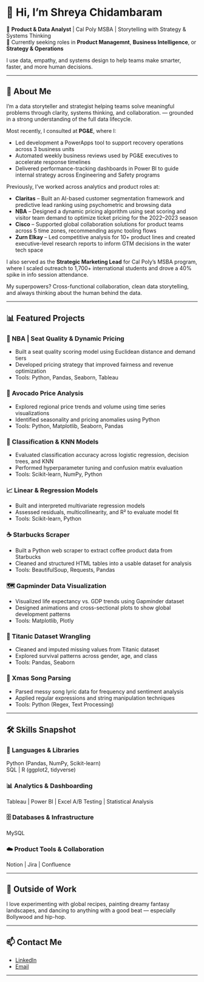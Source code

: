 # 👋 Hi, I’m Shreya Chidambaram

🎯 **Product & Data Analyst** | Cal Poly MSBA | Storytelling with Strategy & Systems Thinking  
💼 Currently seeking roles in **Product Managemnt**, **Business Intelligence**, or **Strategy & Operations**

I use data, empathy, and systems design to help teams make smarter, faster, and more human decisions.

---

## 🚀 About Me

I’m a data storyteller and strategist helping teams solve meaningful problems through clarity, systems thinking, and collaboration.
— grounded in a strong understanding of the full data lifecycle.


Most recently, I consulted at **PG&E**, where I:
- Led development a PowerApps tool to support recovery operations across 3 business units  
- Automated weekly business reviews used by PG&E executives to accelerate response timelines  
- Delivered performance-tracking dashboards in Power BI to guide internal strategy across Engineering and Safety programs

Previously, I’ve worked across analytics and product roles at:
- **Claritas** – Built an AI-based customer segmentation framework and predictive lead ranking using psychometric and browsing data  
- **NBA** – Designed a dynamic pricing algorithm using seat scoring and visitor team demand to optimize ticket pricing for the 2022–2023 season  
- **Cisco** – Supported global collaboration solutions for product teams across 5 time zones, recommending async tooling flows  
- **Zurn Elkay** – Led competitive analysis for 10+ product lines and created executive-level research reports to inform GTM decisions in the water tech space


I also served as the **Strategic Marketing Lead** for Cal Poly’s MSBA program, where I scaled outreach to 1,700+ international students and drove a 40% spike in info session attendance.

My superpowers? Cross-functional collaboration, clean data storytelling, and always thinking about the human behind the data.

---


## 📊 Featured Projects

### 🏀 NBA | Seat Quality & Dynamic Pricing  
- Built a seat quality scoring model using Euclidean distance and demand tiers  
- Developed pricing strategy that improved fairness and revenue optimization  
- Tools: Python, Pandas, Seaborn, Tableau  

### 🥑 Avocado Price Analysis  
- Explored regional price trends and volume using time series visualizations  
- Identified seasonality and pricing anomalies using Python  
- Tools: Python, Matplotlib, Seaborn, Pandas  

### 🧪 Classification & KNN Models  
- Evaluated classification accuracy across logistic regression, decision trees, and KNN  
- Performed hyperparameter tuning and confusion matrix evaluation  
- Tools: Scikit-learn, NumPy, Python  

### 📈 Linear & Regression Models  
- Built and interpreted multivariate regression models  
- Assessed residuals, multicollinearity, and R² to evaluate model fit  
- Tools: Scikit-learn, Python  

### ☕ Starbucks Scraper  
- Built a Python web scraper to extract coffee product data from Starbucks  
- Cleaned and structured HTML tables into a usable dataset for analysis  
- Tools: BeautifulSoup, Requests, Pandas  

### 🗺️ Gapminder Data Visualization  
- Visualized life expectancy vs. GDP trends using Gapminder dataset  
- Designed animations and cross-sectional plots to show global development patterns  
- Tools: Matplotlib, Plotly  

### 🚢 Titanic Dataset Wrangling  
- Cleaned and imputed missing values from Titanic dataset  
- Explored survival patterns across gender, age, and class  
- Tools: Pandas, Seaborn  

### 🎄 Xmas Song Parsing  
- Parsed messy song lyric data for frequency and sentiment analysis  
- Applied regular expressions and string manipulation techniques  
- Tools: Python (Regex, Text Processing)


---

## 🛠️ Skills Snapshot

### 🧠 Languages & Libraries
Python (Pandas, NumPy, Scikit-learn)  
SQL | R (ggplot2, tidyverse)  

### 📊 Analytics & Dashboarding  
Tableau | Power BI | Excel 
A/B Testing | Statistical Analysis  

### 🗄️ Databases & Infrastructure  
MySQL 

### ☁️ Product Tools & Collaboration  
Notion | Jira | Confluence  

---

## 🎨 Outside of Work

I love experimenting with global recipes, painting dreamy fantasy landscapes, and dancing to anything with a good beat — especially Bollywood and hip-hop.

---


## 📫 Contact Me

- [LinkedIn](https://www.linkedin.com/in/chidambaramshreya/)  
- [Email](mailto:shreyachidambaram@gmail.com)  

---

